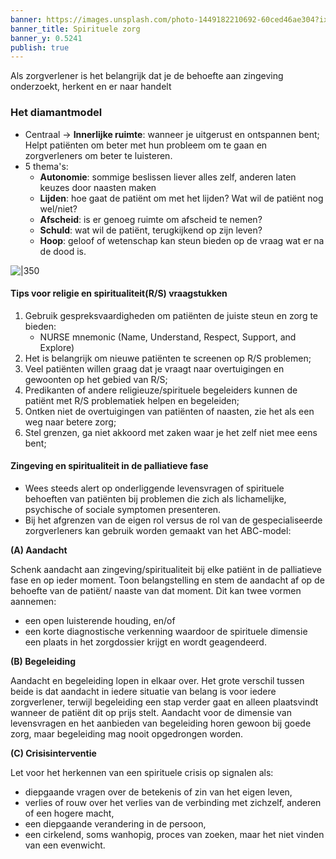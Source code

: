 ```yaml
---
banner: https://images.unsplash.com/photo-1449182210692-60ced46ae304?ixlib=rb-4.0.3&ixid=MnwxMjA3fDB8MHxwaG90by1wYWdlfHx8fGVufDB8fHx8&auto=format&fit=crop&w=1604&q=80
banner_title: Spirituele zorg
banner_y: 0.5241
publish: true
---
```


Als zorgverlener is het belangrijk dat je de behoefte aan zingeving onderzoekt, herkent en er naar handelt

### Het diamantmodel
- Centraal -> **Innerlijke ruimte**: wanneer je uitgerust en ontspannen bent; Helpt patiënten om beter met hun probleem om te gaan en zorgverleners om beter te luisteren.
- 5 thema's:
	- **Autonomie**: sommige beslissen liever alles zelf, anderen laten keuzes door naasten maken 
	- **Lijden**: hoe gaat de patiënt om met het lijden? Wat wil de patiënt nog wel/niet?
	- **Afscheid**: is er genoeg ruimte om afscheid te nemen?
	- **Schuld**: wat wil de patiënt, terugkijkend op zijn leven?
	- **Hoop**: geloof of wetenschap kan steun bieden op de vraag wat er na de dood is. 


![|350](https://i.imgur.com/jShSZqV.png)

#### Tips voor religie en spiritualiteit(R/S) vraagstukken
1. Gebruik gespreksvaardigheden om patiënten de juiste steun en zorg te bieden: 
	- NURSE mnemonic (Name, Understand, Respect, Support, and Explore)
2. Het is belangrijk om nieuwe patiënten te screenen op R/S problemen;
3. Veel patiënten willen graag dat je vraagt naar overtuigingen en gewoonten op het gebied van R/S;
4. Predikanten of andere religieuze/spirituele begeleiders kunnen de patiënt met R/S problematiek helpen en begeleiden;
5. Ontken niet de overtuigingen van patiënten of naasten, zie het als een weg naar betere zorg;
6. Stel grenzen, ga niet akkoord met zaken waar je het zelf niet mee eens bent;



#### Zingeving en spiritualiteit in de palliatieve fase

- Wees steeds alert op onderliggende levensvragen of spirituele behoeften van patiënten bij problemen die zich als lichamelijke, psychische of sociale symptomen presenteren. 
- Bij het afgrenzen van de eigen rol versus de rol van de gespecialiseerde zorgverleners kan gebruik worden gemaakt van het ABC-model: 

**(A) Aandacht**

Schenk aandacht aan zingeving/spiritualiteit bij elke patiënt in de palliatieve fase en op ieder moment. Toon belangstelling en stem de aandacht af op de behoefte van de patiënt/ naaste van dat moment. Dit kan twee vormen aannemen: 

-   een open luisterende houding, en/of 
-   een korte diagnostische verkenning waardoor de spirituele dimensie een plaats in het zorgdossier krijgt en wordt geagendeerd. 

**(B) Begeleiding**

Aandacht en begeleiding lopen in elkaar over. Het grote verschil tussen beide is dat aandacht in iedere situatie van belang is voor iedere zorgverlener, terwijl begeleiding een stap verder gaat en alleen plaatsvindt wanneer de patiënt dit op prijs stelt. Aandacht voor de dimensie van levensvragen en het aanbieden van begeleiding horen gewoon bij goede zorg, maar begeleiding mag nooit opgedrongen worden.

**(C) Crisisinterventie**

Let voor het herkennen van een spirituele crisis op signalen als: 

-   diepgaande vragen over de betekenis of zin van het eigen leven, 
-   verlies of rouw over het verlies van de verbinding met zichzelf, anderen of een hogere macht,
-   een diepgaande verandering in de persoon, 
-   een cirkelend, soms wanhopig, proces van zoeken, maar het niet vinden van een evenwicht.